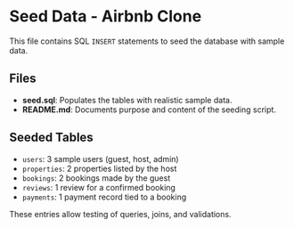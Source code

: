 # Seed Data - Airbnb Clone

This file contains SQL `INSERT` statements to seed the database with sample data.

## Files

- **seed.sql**: Populates the tables with realistic sample data.
- **README.md**: Documents purpose and content of the seeding script.

## Seeded Tables

- `users`: 3 sample users (guest, host, admin)
- `properties`: 2 properties listed by the host
- `bookings`: 2 bookings made by the guest
- `reviews`: 1 review for a confirmed booking
- `payments`: 1 payment record tied to a booking

These entries allow testing of queries, joins, and validations.
